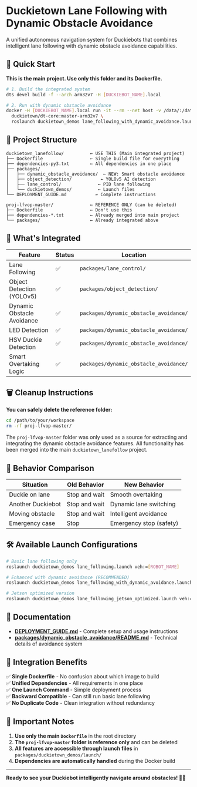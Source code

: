 # Duckietown Lane Following with Dynamic Obstacle Avoidance

A unified autonomous navigation system for Duckiebots that combines intelligent lane following with dynamic obstacle avoidance capabilities.

## 🚀 Quick Start

**This is the main project. Use only this folder and its Dockerfile.**

```bash
# 1. Build the integrated system
dts devel build -f --arch arm32v7 -H [DUCKIEBOT_NAME].local

# 2. Run with dynamic obstacle avoidance
docker -H [DUCKIEBOT_NAME].local run -it --rm --net host -v /data/:/data/ \
  duckietown/dt-core:master-arm32v7 \
  roslaunch duckietown_demos lane_following_with_dynamic_avoidance.launch veh:=[DUCKIEBOT_NAME]
```

## 📁 Project Structure

```
duckietown_lanefollow/          ← USE THIS (Main integrated project)
├── Dockerfile                  ← Single build file for everything
├── dependencies-py3.txt        ← All dependencies in one place
├── packages/
│   ├── dynamic_obstacle_avoidance/  ← NEW: Smart obstacle avoidance
│   ├── object_detection/           ← YOLOv5 AI detection
│   ├── lane_control/              ← PID lane following
│   └── duckietown_demos/          ← Launch files
└── DEPLOYMENT_GUIDE.md           ← Complete instructions

proj-lfvop-master/              ← REFERENCE ONLY (can be deleted)
├── Dockerfile                  ← Don't use this
├── dependencies-*.txt          ← Already merged into main project
└── packages/                   ← Already integrated above
```

## 🎯 What's Integrated

| Feature | Status | Location |
|---------|--------|----------|
| Lane Following | ✅ | `packages/lane_control/` |
| Object Detection (YOLOv5) | ✅ | `packages/object_detection/` |
| Dynamic Obstacle Avoidance | ✅ | `packages/dynamic_obstacle_avoidance/` |
| LED Detection | ✅ | `packages/dynamic_obstacle_avoidance/` |
| HSV Duckie Detection | ✅ | `packages/dynamic_obstacle_avoidance/` |
| Smart Overtaking Logic | ✅ | `packages/dynamic_obstacle_avoidance/` |

## 🗑 Cleanup Instructions

**You can safely delete the reference folder:**

```bash
cd /path/to/your/workspace
rm -rf proj-lfvop-master/
```

The `proj-lfvop-master` folder was only used as a source for extracting and integrating the dynamic obstacle avoidance features. All functionality has been merged into the main `duckietown_lanefollow` project.

## 🔄 Behavior Comparison

| Situation | Old Behavior | New Behavior |
|-----------|--------------|--------------|
| Duckie on lane | Stop and wait | Smooth overtaking |
| Another Duckiebot | Stop and wait | Dynamic lane switching |
| Moving obstacle | Stop and wait | Intelligent avoidance |
| Emergency case | Stop | Emergency stop (safety) |

## 🛠 Available Launch Configurations

```bash
# Basic lane following only
roslaunch duckietown_demos lane_following.launch veh:=[ROBOT_NAME]

# Enhanced with dynamic avoidance (RECOMMENDED)
roslaunch duckietown_demos lane_following_with_dynamic_avoidance.launch veh:=[ROBOT_NAME]

# Jetson optimized version
roslaunch duckietown_demos lane_following_jetson_optimized.launch veh:=[ROBOT_NAME]
```

## 📖 Documentation

- **[DEPLOYMENT_GUIDE.md](DEPLOYMENT_GUIDE.md)** - Complete setup and usage instructions
- **[packages/dynamic_obstacle_avoidance/README.md](packages/dynamic_obstacle_avoidance/README.md)** - Technical details of avoidance system

## 🤝 Integration Benefits

✅ **Single Dockerfile** - No confusion about which image to build  
✅ **Unified Dependencies** - All requirements in one place  
✅ **One Launch Command** - Simple deployment process  
✅ **Backward Compatible** - Can still run basic lane following  
✅ **No Duplicate Code** - Clean integration without redundancy  

## 🚨 Important Notes

1. **Use only the main `Dockerfile`** in the root directory
2. **The `proj-lfvop-master` folder is reference only** and can be deleted
3. **All features are accessible through launch files** in `packages/duckietown_demos/launch/`
4. **Dependencies are automatically handled** during the Docker build

---

**Ready to see your Duckiebot intelligently navigate around obstacles! 🦆🚗**
